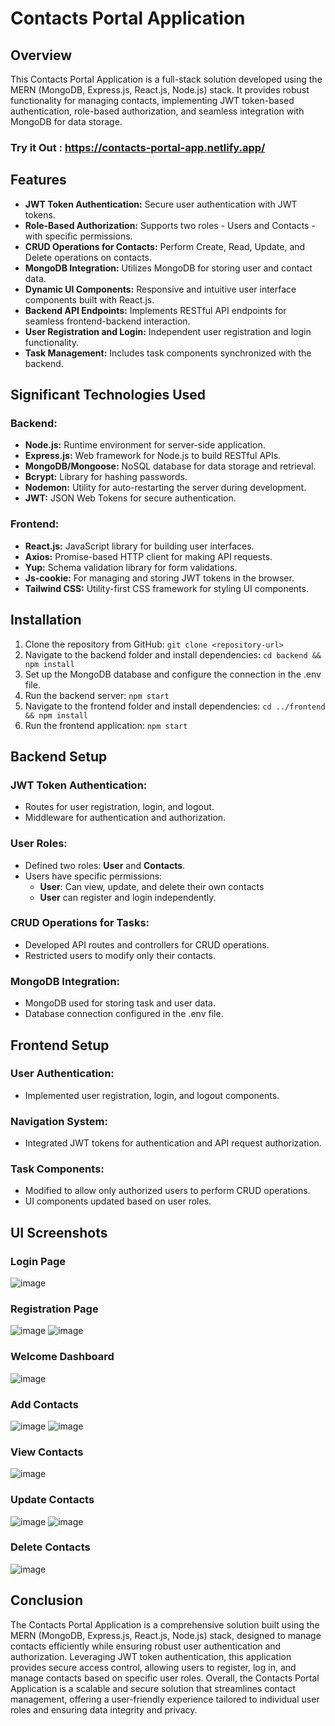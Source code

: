 # Contacts Portal Application

## Overview
This Contacts Portal Application is a full-stack solution developed using the MERN (MongoDB, Express.js, React.js, Node.js) stack. It provides robust functionality for managing contacts, implementing JWT token-based authentication, role-based authorization, and seamless integration with MongoDB for data storage.
  ### Try it Out : https://contacts-portal-app.netlify.app/
## Features
- **JWT Token Authentication:** Secure user authentication with JWT tokens.
- **Role-Based Authorization:** Supports two roles - Users and Contacts - with specific permissions.
- **CRUD Operations for Contacts:** Perform Create, Read, Update, and Delete operations on contacts.
- **MongoDB Integration:** Utilizes MongoDB for storing user and contact data.
- **Dynamic UI Components:** Responsive and intuitive user interface components built with React.js.
- **Backend API Endpoints:** Implements RESTful API endpoints for seamless frontend-backend interaction.
- **User Registration and Login:** Independent user registration and login functionality.
- **Task Management:** Includes task components synchronized with the backend.


## Significant Technologies Used
### Backend:
- **Node.js:** Runtime environment for server-side application.
- **Express.js:** Web framework for Node.js to build RESTful APIs.
- **MongoDB/Mongoose:** NoSQL database for data storage and retrieval.
- **Bcrypt:** Library for hashing passwords.
- **Nodemon:** Utility for auto-restarting the server during development.
- **JWT:** JSON Web Tokens for secure authentication.

### Frontend:
- **React.js:** JavaScript library for building user interfaces.
- **Axios:** Promise-based HTTP client for making API requests.
- **Yup:** Schema validation library for form validations.
- **Js-cookie:** For managing and storing JWT tokens in the browser.
- **Tailwind CSS:** Utility-first CSS framework for styling UI components.


## Installation
1. Clone the repository from GitHub: `git clone <repository-url>`
2. Navigate to the backend folder and install dependencies: `cd backend && npm install`
3. Set up the MongoDB database and configure the connection in the .env file.
4. Run the backend server: `npm start`
5. Navigate to the frontend folder and install dependencies: `cd ../frontend && npm install`
6. Run the frontend application: `npm start`

## Backend Setup
### JWT Token Authentication:
- Routes for user registration, login, and logout.
- Middleware for authentication and authorization.

### User Roles:
- Defined two roles: **User** and **Contacts**.
- Users have specific permissions:
  - **User**: Can view, update, and delete their own contacts
  -  **User** can register and login independently.
  

### CRUD Operations for Tasks:
- Developed API routes and controllers for CRUD operations.
- Restricted users to modify only their contacts.

### MongoDB Integration:
- MongoDB used for storing task and user data.
- Database connection configured in the .env file.

## Frontend Setup
### User Authentication:
- Implemented user registration, login, and logout components.

### Navigation System:
- Integrated JWT tokens for authentication and API request authorization.

### Task Components:
- Modified to allow only authorized users to perform CRUD operations.
- UI components updated based on user roles.

## UI Screenshots

### Login Page
![image](https://github.com/Shanb98/Contacts-Portal-App-Frontend/assets/130221905/8a4b2445-f945-4064-bb82-9fcaf56c82b8)

### Registration Page
![image](https://github.com/Shanb98/Contacts-Portal-App-Frontend/assets/130221905/08512ce6-a014-4b23-90e6-6a004b76f2d3)
![image](https://github.com/Shanb98/Contacts-Portal-App-Frontend/assets/130221905/e0c20ebb-a1e3-4e4a-b352-010f30f42b34)

### Welcome Dashboard
![image](https://github.com/Shanb98/Contacts-Portal-App-Frontend/assets/130221905/9ab16072-2507-40d5-8685-1162a887cbb1)

### Add Contacts
![image](https://github.com/Shanb98/Contacts-Portal-App-Frontend/assets/130221905/b53f391a-b1dd-4bb4-9474-37d5d45aef70)
![image](https://github.com/Shanb98/Contacts-Portal-App-Frontend/assets/130221905/21b2d695-69e1-4493-bd91-9fb75da8afb9)


### View Contacts
![image](https://github.com/Shanb98/Contacts-Portal-App-Frontend/assets/130221905/514558fa-f73a-4700-ba8b-e95c5e55c476)

### Update Contacts
![image](https://github.com/Shanb98/Contacts-Portal-App-Frontend/assets/130221905/90f4be76-83e8-4b7b-8fd9-2bd44abd0dab)
![image](https://github.com/Shanb98/Contacts-Portal-App-Frontend/assets/130221905/b4c26d65-2d9f-4dbf-80d1-cf7811a22cd1)

### Delete Contacts
![image](https://github.com/Shanb98/Contacts-Portal-App-Frontend/assets/130221905/e7befdf6-5b41-46b8-90bd-4bb119df6ad7)



## Conclusion
The Contacts Portal Application is a comprehensive solution built using the MERN (MongoDB, Express.js, React.js, Node.js) stack, designed to manage contacts efficiently while ensuring robust user authentication and authorization. Leveraging JWT token authentication, this application provides secure access control, allowing users to register, log in, and manage contacts based on specific user roles. Overall, the Contacts Portal Application is a scalable and secure solution that streamlines contact management, offering a user-friendly experience tailored to individual user roles and ensuring data integrity and privacy.
